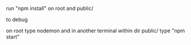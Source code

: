 run "npm install" on root and public/

to debug

on root type nodemon
and in another terminal within dir public/ type "npm start"
